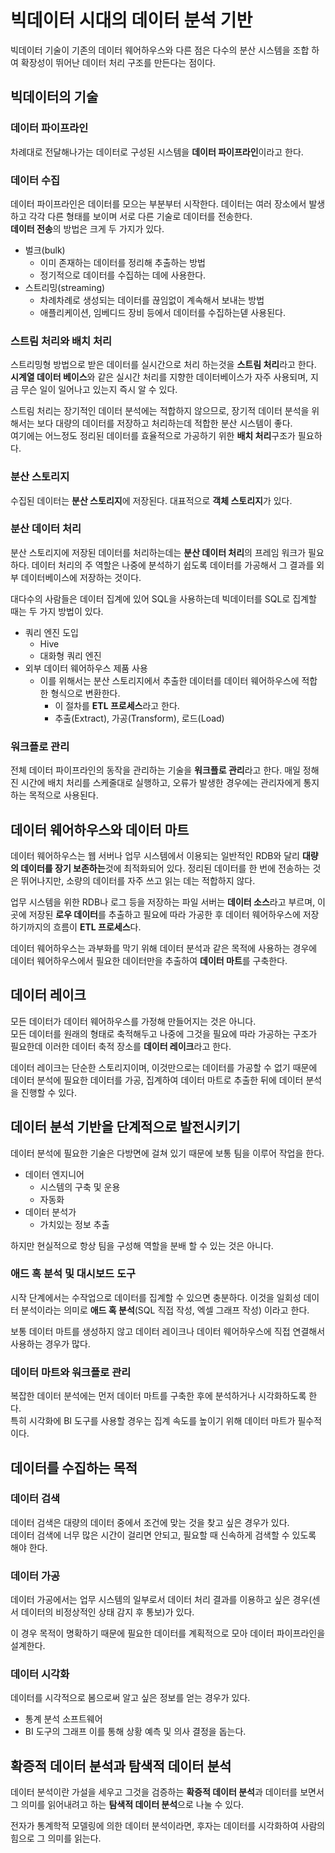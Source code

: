 # 빅데이터 시대의 데이터 분석 기반
빅데이터 기술이 기존의 데이터 웨어하우스와 다른 점은 다수의 분산 시스템을 조합 하여 확장성이 뛰어난 데이터 처리 구조를 만든다는 점이다.  

## 빅데이터의 기술
### 데이터 파이프라인
차례대로 전달해나가는 데이터로 구성된 시스템을 **데이터 파이프라인**이라고 한다.  

### 데이터 수집
데이터 파이프라인은 데이터를 모으는 부분부터 시작한다. 
데이터는 여러 장소에서 발생하고 각각 다른 형태를 보이며 서로 다른 기술로 데이터를 전송한다.  
**데이터 전송**의 방법은 크게 두 가지가 있다.
- 벌크(bulk)
    - 이미 존재하는 데이터를 정리해 추출하는 방법
    - 정기적으로 데이터를 수집하는 데에 사용한다.
- 스트리밍(streaming)
    - 차례차례로 생성되는 데이터를 끊임없이 계속해서 보내는 방법
    - 애플리케이션, 임베디드 장비 등에서 데이터를 수집하는덷 사용된다.

### 스트림 처리와 배치 처리
스트리밍형 방법으로 받은 데이터를 실시간으로 처리 하는것을 **스트림 처리**라고 한다. **시계열 데이터 베이스**와 같은 실시간 처리를 지향한 데이터베이스가 자주 사용되며, 지금 무슨 일이 일어나고 있는지 즉시 알 수 있다.  

스트림 처리는 장기적인 데이터 분석에는 적합하지 않으므로, 장기적 데이터 분석을 위해서는 보다 대량의 데이터를 저장하고 처리하는데 적합한 분산 시스템이 좋다.  
여기에는 어느정도 정리된 데이터를 효율적으로 가공하기 위한 **배치 처리**구조가 필요하다.  

### 분산 스토리지
수집된 데이터는 **분산 스토리지**에 저장된다. 대표적으로 **객체 스토리지**가 있다.  

### 분산 데이터 처리
분산 스토리지에 저장된 데이터를 처리하는데는 **분산 데이터 처리**의 프레임 워크가 필요하다. 데이터 처리의 주 역할은 나중에 분석하기 쉽도록 데이터를 가공해서 그 결과를 외부 데이터베이스에 저장하는 것이다.  

대다수의 사람들은 데이터 집계에 있어 SQL을 사용하는데 빅데이터를 SQL로 집계할 때는 두 가지 방법이 있다.
- 쿼리 엔진 도입
    - Hive
    - 대화형 쿼리 엔진
- 외부 데이터 웨어하우스 제품 사용
    - 이를 위해서는 분산 스토리지에서 추출한 데이터를 데이터 웨어하우스에 적합한 형식으로 변환한다.
        - 이 절차를 **ETL 프로세스**라고 한다.
        - 추출(Extract), 가공(Transform), 로드(Load)


### 워크플로 관리
전체 데이터 파이프라인의 동작을 관리하는 기술을 **워크플로 관리**라고 한다. 매일 정해진 시간에 배치 처리를 스케줄대로 실행하고, 오류가 발생한 경우에는 관리자에게 통지하는 목적으로 사용된다.  


## 데이터 웨어하우스와 데이터 마트
데이터 웨어하우스는 웹 서버나 업무 시스템에서 이용되는 일반적인 RDB와 달리 **대량의 데이터를 장기 보존하는**것에 최적화되어 있다. 정리된 데이터를 한 번에 전송하는 것은 뛰어나지만, 소량의 데이터를 자주 쓰고 읽는 데는 적합하지 않다.  

업무 시스템을 위한 RDB나 로그 등을 저장하는 파일 서버는 **데이터 소스**라고 부르며, 이곳에 저장된 **로우 데이터**를 추출하고 필요에 따라 가공한 후 데이터 웨어하우스에 저장하기까지의 흐름이 **ETL 프로세스**다.  

데이터 웨어하우스는 과부화를 막기 위해 데이터 분석과 같은 목적에 사용하는 경우에 데이터 웨어하우스에서 필요한 데이터만을 추출하여 **데이터 마트**를 구축한다.

## 데이터 레이크
모든 데이터가 데이터 웨어하우스를 가정해 만들어지는 것은 아니다.  
모든 데이터를 원래의 형태로 축적해두고 나중에 그것을 필요에 따라 가공하는 구조가 필요한데 이러한 데이터 축적 장소를 **데이터 레이크**라고 한다.  

데이터 레이크는 단순한 스토리지이며, 이것만으로는 데이터를 가공할 수 없기 때문에 데이터 분석에 필요한 데이터를 가공, 집계하여 데이터 마트로 추출한 뒤에 데이터 분석을 진행할 수 있다.  

## 데이터 분석 기반을 단계적으로 발전시키기
데이터 분석에 필요한 기술은 다방면에 걸쳐 있기 때문에 보통 팀을 이루어 작업을 한다.  
- 데이터 엔지니어
    - 시스템의 구축 및 운용
    - 자동화
- 데이터 분석가
    - 가치있는 정보 추출

하지만 현실적으로 항상 팀을 구성해 역할을 분배 할 수 있는 것은 아니다.  

### 애드 혹 분석 및 대시보드 도구
시작 단계에서는 수작업으로 데이터를 집계할 수 있으면 충분하다. 이것을 일회성 데이터 분석이라는 의미로 **애드 혹 분석**(SQL 직접 작성, 엑셀 그래프 작성) 이라고 한다.  

보통 데이터 마트를 생성하지 않고 데이터 레이크나 데이터 웨어하우스에 직접 연결해서 사용하는 경우가 많다.  

### 데이터 마트와 워크플로 관리
복잡한 데이터 분석에는 먼저 데이터 마트를 구축한 후에 분석하거나 시각화하도록 한다.  
특히 시각화에 BI 도구를 사용할 경우는 집계 속도를 높이기 위해 데이터 마트가 필수적이다.  

## 데이터를 수집하는 목적  
### 데이터 검색
데이터 검색은 대량의 데이터 중에서 조건에 맞는 것을 찾고 싶은 경우가 있다.  
데이터 검색에 너무 많은 시간이 걸리면 안되고, 필요할 때 신속하게 검색할 수 있도록 해야 한다.  

### 데이터 가공
데이터 가공에서는 업무 시스템의 일부로서 데이터 처리 결과를 이용하고 싶은 경우(센서 데이터의 비정상적인 상태 감지 후 통보)가 있다.  

이 경우 목적이 명확하기 때문에 필요한 데이터를 계획적으로 모아 데이터 파이프라인을 설계한다.  

### 데이터 시각화  
데이터를 시각적으로 봄으로써 알고 싶은 정보를 얻는 경우가 있다.  
- 통계 분석 소프트웨어
- BI 도구의 그래프
이를 통해 상황 예측 및 의사 결정을 돕는다.  

## 확증적 데이터 분석과 탐색적 데이터 분석
데이터 분석이란 가설을 세우고 그것을 검증하는 **확증적 데이터 분석**과 데이터를 보면서 그 의미를 읽어내려고 하는 **탐색적 데이터 분석**으로 나눌 수 있다.  

전자가 통계학적 모델링에 의한 데이터 분석이라면, 후자는 데이터를 시각화하여 사람의 힘으로 그 의미를 읽는다.  




